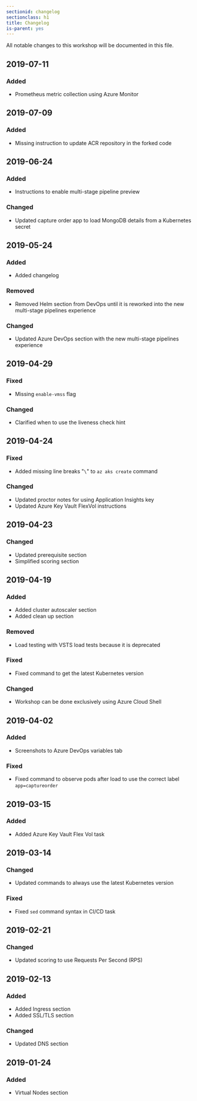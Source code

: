 ```yaml
---
sectionid: changelog
sectionclass: h1
title: Changelog
is-parent: yes
---
```


All notable changes to this workshop will be documented in this file.

## 2019-07-11

### Added

- Prometheus metric collection using Azure Monitor

## 2019-07-09

### Added

- Missing instruction to update ACR repository in the forked code

## 2019-06-24

### Added

- Instructions to enable multi-stage pipeline preview

### Changed

- Updated capture order app to load MongoDB details from a Kubernetes secret

## 2019-05-24

### Added

- Added changelog

### Removed

- Removed Helm section from DevOps until it is reworked into the new multi-stage pipelines experience

### Changed

- Updated Azure DevOps section with the new multi-stage pipelines experience
 
## 2019-04-29

### Fixed

- Missing `enable-vmss` flag

### Changed

- Clarified when to use the liveness check hint

## 2019-04-24

### Fixed

- Added missing line breaks "`\`" to `az aks create` command

### Changed

- Updated proctor notes for using Application Insights key
- Updated Azure Key Vault FlexVol instructions

## 2019-04-23

### Changed

- Updated prerequisite section
- Simplified scoring section

## 2019-04-19

### Added

- Added cluster autoscaler section
- Added clean up section

### Removed

- Load testing with VSTS load tests because it is deprecated

### Fixed

- Fixed command to get the latest Kubernetes version

### Changed

- Workshop can be done exclusively using Azure Cloud Shell

## 2019-04-02

### Added

- Screenshots to Azure DevOps variables tab

### Fixed

- Fixed command to observe pods after load to use the correct label `app=captureorder`

## 2019-03-15

### Added

- Added Azure Key Vault Flex Vol task

## 2019-03-14

### Changed

- Updated commands to always use the latest Kubernetes version

### Fixed

- Fixed `sed` command syntax in CI/CD task

## 2019-02-21

### Changed

- Updated scoring to use Requests Per Second (RPS)

## 2019-02-13

### Added

- Added Ingress section
- Added SSL/TLS section

### Changed

- Updated DNS section

## 2019-01-24

### Added

- Virtual Nodes section